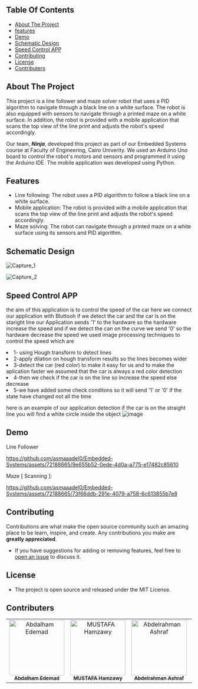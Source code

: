 <br/>

## Table Of Contents

- [About The Project](#about-the-project)
- [features](#features)
- [Demo](#demo)
- [Schematic Design](#schematic-design)
- [Speed Control APP](#speed-control-app)
- [Contributing](#contributing)
- [License](#license)
- [Contributers](#contributers)
## About The Project

This project is a line follower and maze solver robot that uses a PID algorithm to navigate through a black line on a white surface. The robot is also equipped with sensors to navigate through a printed maze on a white surface. In addition, the robot is provided with a mobile application that scans the top view of the line print and adjusts the robot's speed accordingly.

Our team, <em><b>Ninja</b></em>, developed this project as part of our Embedded Systems course at Faculty of Engineering, Cairo Univerity. We used an Arduino Uno board to control the robot's motors and sensors and programmed it using the Arduino IDE. The mobile application was developed using Python.


## Features
* Line following: The robot uses a PID algorithm to follow a black line on a white surface.
* Mobile application: The robot is provided with a mobile application that scans the top view of the line print and adjusts the robot's speed accordingly.
* Maze solving: The robot can navigate through a printed maze on a white surface using its sensors and PID algorithm.


## Schematic Design

![Capture_1](https://github.com/asmaaadel0/Embedded-Systems/assets/72188665/2f360ebb-bc28-4bf0-bc78-fafabb2a6169)

![Capture_2](https://github.com/asmaaadel0/Embedded-Systems/assets/72188665/28abc2cb-436d-40e3-a2f1-be9c89de0733)


## Speed Control APP
<p>the aim of this application is to control the speed of the car
here we connect our application with Bluttooh if we detect the car and the car is on the staright line our Application sends '1'
to the hardware so the hardware increase the speed and if we detect the can on the curve we send '0' so the hardware decrease the speed
we used image processing techniques to control the speed which are </p>

<li>1- using Hough transform to detect lines</li> 
<li>2-apply dilation on hough transform results so the lines becomes wider </li>
<li>3-detect the car (red color) to make it easy for us and to make the aplication faster we assumed that the car is always a red color detection</li>
<li>4-then we check if the car is on the line so increase the speed else decrease </li>
<li>5-we have added some check conditons so it will send '1' or '0' if the state have changed not all the time</li>

here is an example of our application detection 
if the car is on the straight line you will find a white circle inside the object 
![image](https://github.com/asmaaadel0/Embedded-Systems/assets/88630231/0c52c4a3-3ab3-465a-b15e-13fa484d8fc9)


## Demo

Line Follower 



https://github.com/asmaaadel0/Embedded-Systems/assets/72188665/9e655b52-0ede-4d0a-a775-e17482c85610



Maze [ Scanning ]: 



https://github.com/asmaaadel0/Embedded-Systems/assets/72188665/73f66ddb-291e-4079-a758-6c613855b7e8


## Contributing

Contributions are what make the open source community such an amazing place to be learn, inspire, and create. Any contributions you make are **greatly appreciated**.
- If you have suggestions for adding or removing features, feel free to [open an issue](https://github.com/asmaaadel0/Embedded-Systems/issues/new) to discuss it.


 ## License
- The project is open source and released under the MIT License.

## Contributers
<table>
  <tr>
   <td align="center">
    <a href="https://github.com/abdalhamedemad" target="_black">
    <img src="https://avatars.githubusercontent.com/u/76442606?v=4" width="150px;" alt="Abdalham Edemad"/>
    <br />
    <sub><b>Abdalham Edemad</b></sub></a>
    </td>
    <td align="center">
    <a href="https://github.com/MUSTAFA-Hamzawy" target="_black">
    <img src="https://avatars.githubusercontent.com/u/72188665?v=4" width="150px;" alt="MUSTAFA Hamzawy"/>
    <br />
    <sub><b>MUSTAFA Hamzawy</b></sub></a>
    </td>
   <td align="center">
    <a href="https://github.com/AbdelrahmanAshrafMohamedelsayed" target="_black">
    <img src="https://avatars.githubusercontent.com/u/97232730?v=4" width="150px;" alt="Abdelrahman Ashraf"/>
    <br />
    <sub><b>Abdelrahman Ashraf</b></sub></a>
    </td>
    <td align="center">
    <a href="https://github.com/karimsaqer" target="_black">
    <img src="https://avatars.githubusercontent.com/u/92232949?v=4" width="150px;" alt="Karim Saqer"/>
    <br />
    <sub><b>Karim Saqer</b></sub></a>
    <td align="center">
    <a href="https://github.com/khaled-farahat" target="_black">
    <img src="https://avatars.githubusercontent.com/u/84389471?v=4" width="150px;" alt="Khaled Farahat"/>
    <br />
    <sub><b>Khaled Farahat</b></sub></a>
    </td>
     <td align="center">
    <a href="https://github.com/Rufaida-Kassem" target="_black">
    <img src="https://avatars.githubusercontent.com/u/68002137?v=4" width="150px;" alt="Rufaida Kassem"/>
    <br />
    <sub><b>Rufaida Kassem</b></sub></a>
    </td>
    <td align="center">
    <a href="https://github.com/doaamagdy2024" target="_black">
    <img src="https://avatars.githubusercontent.com/u/71094316?v=4" width="150px;" alt="Doaa Magdy"/>
    <br />
    <sub><b>Doaa Magdy</b></sub></a>
    </td>
    <td align="center">
    <a href="https://github.com/asmaaadel0" target="_black">
    <img src="https://avatars.githubusercontent.com/u/88618793?s=400&u=886a14dc5ef5c205a8e51942efe9665ed8fd4717&v=4" width="150px;" alt="Asmaa Adel"/>
    <br />
    <sub><b>Asmaa Adel</b></sub></a>
    </td>
    <td align="center">
    <a href="https://github.com/Samaa-Hazem2001" target="_black">
    <img src="https://avatars.githubusercontent.com/u/82514924?v=4" width="150px;" alt="Samaa Hazem"/>
    <br />
    <sub><b>Samaa Hazem</b></sub></a>
    </td>
    <td align="center">
    <a href="https://github.com/norhanreda" target="_black">
    <img src="https://avatars.githubusercontent.com/u/88630231?v=4" width="150px;" alt="Norhan Reda"/>
    <br />
    <sub><b>Norhan Reda</b></sub></a>
    </td>
    <td align="center">
    <a href="https://github.com/Hoda233" target="_black">
    <img src="https://avatars.githubusercontent.com/u/77369927?v=4" width="150px;" alt="Hoda Gamal"/>
    <br />
    <sub><b>Hoda Gamal</b></sub></a>
    </td>
  </tr>
 </table>
